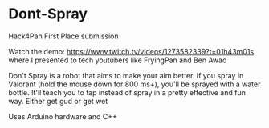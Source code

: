 # Dont-Spray
Hack4Pan First Place submission

Watch the demo: https://www.twitch.tv/videos/1273582339?t=01h43m01s where I presented to tech youtubers like FryingPan and Ben Awad

Don't Spray is a robot that aims to make your aim better. If you spray in Valorant (hold the mouse down for 800 ms+), you'll be sprayed with a water bottle. It'll teach you to tap instead of spray in a pretty effective and fun way. Either get gud or get wet

Uses Arduino hardware and C++
